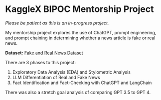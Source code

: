 # KaggleX BIPOC Mentorship Project

_Please be patient as this is an in-progress project._

My mentorship project explores the use of ChatGPT, prompt engineering, and prompt chaining in determining whether a news article is fake or real news. 

__Dataset:__ [Fake and Real News Dataset](https://www.kaggle.com/datasets/clmentbisaillon/fake-and-real-news-dataset)

There are 3 phases to this project:
1. Exploratory Data Analysis (EDA) and Stylometric Analysis
2. LLM Differentiation of Real and Fake News
3. Fact Identification and Fact-Checking with ChatGPT and LangChain

There was also a stretch goal analysis of comparing GPT 3.5 to GPT 4.
